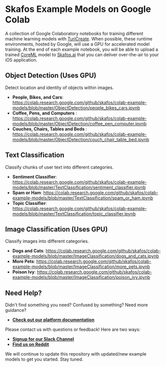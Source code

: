 # Skafos Example Models on Google Colab
A collection of Google Colaboratory notebooks for training different machine learning models with
[TuriCreate](https://github.com/apple/turicreate). When possible, these runtime
environments, hosted by Google, will use a GPU for accelerated model training. At the end of each example notebook, 
you will be able to upload a trained [CoreML](https://developer.apple.com/documentation/coreml) model to [Skafos.ai](https://skafos.ai) that
you can deliver over-the-air to your iOS application.

## Object Detection (Uses GPU)
Detect location and identity of objects within images.
- **People, Bikes, and Cars**: 
https://colab.research.google.com/github/skafos/colab-example-models/blob/master/ObjectDetection/people_bikes_cars.ipynb
- **Coffee, Pens, and Computers** : https://colab.research.google.com/github/skafos/colab-example-models/blob/master/ObjectDetection/coffee_pen_computer.ipynb
- **Couches, Chairs, Tables and Beds** : https://colab.research.google.com/github/skafos/colab-example-models/blob/master/ObjectDetection/couch_chair_table_bed.ipynb

## Text Classification
Classify chunks of user text into different categories.
- **Sentiment Classifier**: 
https://colab.research.google.com/github/skafos/colab-example-models/blob/master/TextClassification/sentiment_classifier.ipynb
- **Spam or Ham**: 
https://colab.research.google.com/github/skafos/colab-example-models/blob/master/TextClassification/spam_or_ham.ipynb
- **Topic Classifier**:
https://colab.research.google.com/github/skafos/colab-example-models/blob/master/TextClassification/topic_classifier.ipynb

## Image Classification (Uses GPU)
Classify images into different categories.
- **Dogs and Cats**:
https://colab.research.google.com/github/skafos/colab-example-models/blob/master/ImageClassification/dogs_and_cats.ipynb
- **More Pets**:
https://colab.research.google.com/github/skafos/colab-example-models/blob/master/ImageClassification/more_pets.ipynb
- **Poison Ivy**:
https://colab.research.google.com/github/skafos/colab-example-models/blob/master/ImageClassification/poison_ivy.ipynb

## Need Help?
Didn't find something you need? Confused by something? Need more guidance?

- [**Check out our platform documentation**](https://docs.skafos.ai)

Please contact us with questions or feedback! Here are two ways:

-  [**Signup for our Slack Channel**](https://join.slack.com/t/metismachine-skafos/shared_invite/enQtNTAxMzEwOTk2NzA5LThjMmMyY2JkNTkwNDQ1YjgyYjFiY2MyMjRkMzYyM2E4MjUxNTJmYmQyODVhZWM2MjQwMjE5ZGM1Y2YwN2M5ODI)
-  [**Find us on Reddit**](https://reddit.com/r/skafos)

We will continue to update this repository with updated/new example models to get you started. Stay tuned.
